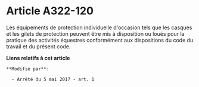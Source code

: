 # Article A322-120

Les équipements de protection individuelle d'occasion tels que les casques et les gilets de protection peuvent être mis à
disposition ou loués pour la pratique des activités équestres conformément aux dispositions du code du travail et du présent
code.

**Liens relatifs à cet article**

	**Modifié par**:

	  - Arrêté du 5 mai 2017 - art. 1
